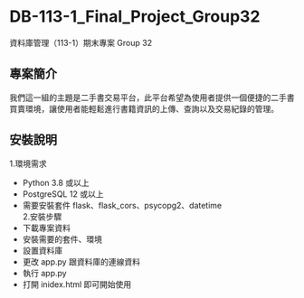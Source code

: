 # DB-113-1_Final_Project_Group32
資料庫管理（113-1）期末專案 Group 32
## 專案簡介
我們這一組的主題是二手書交易平台，此平台希望為使用者提供一個便捷的二手書買賣環境，讓使用者能輕鬆進行書籍資訊的上傳、查詢以及交易紀錄的管理。

## 安裝說明
1.環境需求
- Python 3.8 或以上
- PostgreSQL 12 或以上
- 需要安裝套件 flask、flask_cors、psycopg2、datetime  
2.安裝步驟
- 下載專案資料
- 安裝需要的套件、環境
- 設置資料庫
- 更改 app.py 跟資料庫的連線資料
- 執行 app.py
- 打開 inidex.html 即可開始使用

